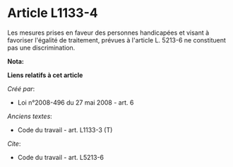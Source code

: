# Article L1133-4

Les mesures prises en faveur des personnes handicapées et visant à favoriser l'égalité de traitement, prévues à l'article L.
5213-6 ne constituent pas une discrimination.

**Nota:**



**Liens relatifs à cet article**

_Créé par_:

  - Loi n°2008-496 du 27 mai 2008 - art. 6

_Anciens textes_:

  - Code du travail - art. L1133-3 (T)

_Cite_:

  - Code du travail - art. L5213-6

